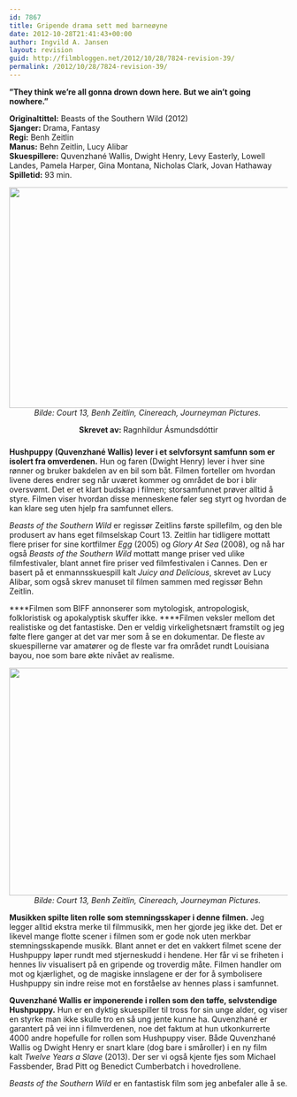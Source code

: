 ```yaml
---
id: 7867
title: Gripende drama sett med barneøyne
date: 2012-10-28T21:41:43+00:00
author: Ingvild A. Jansen
layout: revision
guid: http://filmbloggen.net/2012/10/28/7824-revision-39/
permalink: /2012/10/28/7824-revision-39/
---
```

**”They think we&#8217;re all gonna drown down here. But we ain&#8217;t going nowhere.”**

**Originaltittel:** Beasts of the Southern Wild (2012)  
**Sjanger:** Drama, Fantasy  
**Regi:** Benh Zeitlin  
**Manus:** Behn Zeitlin, Lucy Alibar  
**Skuespillere:** Quvenzhané Wallis, Dwight Henry, Levy Easterly, Lowell Landes, Pamela Harper, Gina Montana, Nicholas Clark, Jovan Hathaway  
**Spilletid:** 93 min.

<p style="text-align: center">
  <a href="http://filmbloggen.net/2012/10/28/gripende-drama-sett-med-barneoyne/beasts2/" rel="attachment wp-att-7828"><img class="aligncenter size-full wp-image-7828" src="http://filmbloggen.net/wp-content/uploads//2012/10/beasts2.jpg" alt="" width="600" height="399" /></a><em>Bilde: Court 13, Benh Zeitlin, Cinereach, Journeyman Pictures. </em>
</p>

<p style="text-align: center">
  <strong>Skrevet av: </strong>Ragnhildur Ásmundsdóttir
</p>

##### 

**Hushpuppy (Quvenzhané Wallis) lever i et selvforsynt samfunn som er isolert fra omverdenen.** Hun og faren (Dwight Henry) lever i hver sine rønner og bruker bakdelen av en bil som båt. Filmen forteller om hvordan livene deres endrer seg når uværet kommer og området de bor i blir oversvømt. Det er et klart budskap i filmen; storsamfunnet prøver alltid å styre. Filmen viser hvordan disse menneskene føler seg styrt og hvordan de kan klare seg uten hjelp fra samfunnet ellers.

_Beasts of the Southern Wild_ er regissør Zeitlins første spillefilm, og den ble produsert av hans eget filmselskap Court 13. Zeitlin har tidligere mottatt flere priser for sine kortfilmer _Egg_ (2005) og _Glory At Sea_ (2008), og nå har også _Beasts of the Southern Wild_ mottatt mange priser ved ulike filmfestivaler, blant annet fire priser ved filmfestivalen i Cannes. Den er basert på et enmannsskuespill kalt _Juicy and Delicious_, skrevet av Lucy Alibar, som også skrev manuset til filmen sammen med regissør Behn Zeitlin.

****Filmen som BIFF annonserer som mytologisk, antropologisk, folkloristisk og apokalyptisk skuffer ikke. ****Filmen veksler mellom det realistiske og det fantastiske. Den er veldig virkelighetsnært framstilt og jeg følte flere ganger at det var mer som å se en dokumentar. De fleste av skuespillerne var amatører og de fleste var fra området rundt Louisiana bayou, noe som bare økte nivået av realisme.

<p style="text-align: center">
  <a href="http://filmbloggen.net/2012/10/28/gripende-drama-sett-med-barneoyne/beasts3/" rel="attachment wp-att-7830"><img class="aligncenter size-full wp-image-7830" src="http://filmbloggen.net/wp-content/uploads//2012/10/beasts3.jpg" alt="" width="618" height="412" /></a><em>Bilde: Court 13, Benh Zeitlin, Cinereach, Journeyman Pictures. </em>
</p>

**Musikken spilte liten rolle som stemningsskaper i denne filmen.** Jeg legger alltid ekstra merke til filmmusikk, men her gjorde jeg ikke det. Det er likevel mange flotte scener i filmen som er gode nok uten merkbar stemningsskapende musikk. Blant annet er det en vakkert filmet scene der Hushpuppy løper rundt med stjerneskudd i hendene. Her får vi se friheten i hennes liv visualisert på en gripende og troverdig måte. Filmen handler om mot og kjærlighet, og de magiske innslagene er der for å symbolisere Hushpuppy sin indre reise mot en forståelse av hennes plass i samfunnet.

**Quvenzhané Wallis er imponerende i rollen som den tøffe, selvstendige Hushpuppy.** Hun er en dyktig skuespiller til tross for sin unge alder, og viser en styrke man ikke skulle tro en så ung jente kunne ha. Quvenzhané er garantert på vei inn i filmverdenen, noe det faktum at hun utkonkurrerte 4000 andre hopefulle for rollen som Hushpuppy viser. Både Quvenzhané Wallis og Dwight Henry er snart klare (dog bare i småroller) i en ny film kalt _Twelve Years a Slave_ (2013). Der ser vi også kjente fjes som Michael Fassbender, Brad Pitt og Benedict Cumberbatch i hovedrollene.

_Beasts of the Southern Wild_ er en fantastisk film som jeg anbefaler alle å se.

<div class="video-shortcode">
</div>